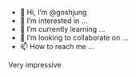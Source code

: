 - 👋 Hi, I’m @goshjung
- 👀 I’m interested in ...
- 🌱 I’m currently learning ...
- 💞️ I’m looking to collaborate on ...
- 📫 How to reach me ...

<!---
goshjung/goshjung is a ✨ special ✨ repository because its `README.md` (this file) appears on your GitHub profile.
You can click the Preview link to take a look at your changes.
--->
Very impressive
